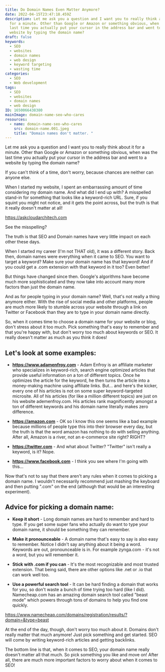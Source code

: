```yaml
---
title: Do Domain Names Even Matter Anymore?
date: 2022-04-15T23:47:18.459Z
description: Let me ask you a question and I want you to really think about it
  for a minute. Other than Google or Amazon or something obvious, when was the
  last time you actually put your cursor in the address bar and went to a
  website by typing the domain name?
draft: false
keywords:
  - SEO
  - websites
  - domain names
  - web design
  - keyword targeting
  - wasting time
categories:
  - SEO
  - Web development
tags:
  - SEO
  - websites
  - domain names
  - web design
ID: 1650066438380
mainImage: domain-name-seo-who-cares
resources:
  - name: domain-name-seo-who-cares
    src: domain-name.001.jpeg
    title: "Domain names don't matter. "
---
```

Let me ask you a question and I want you to really think about it for a minute. Other than Google or Amazon or something obvious, when was the last time you actually put your cursor in the address bar and went to a website by typing the domain name?

If you can't think of a time, don't worry, because chances are neither can anyone else.

When I started my website, I spent an embarrassing amount of time considering my domain name. And what did I end up with? A misspelled stand-in for something that looks like a keyword-rich URL. Sure, if you squint you might not notice, and it gets the point across, but the truth is that it really doesn't matter at all!

https://askcloudarchitech.com

See the misspelling?

The truth is that SEO and Domain names have very little impact on each other these days.

When I started my career (I'm not THAT old), it was a different story. Back then, domain names were everything when it came to SEO. You want to target a keyword? Make sure your domain name has that keyword! And if you could get a .com extension with that keyword in it too? Even better!

But things have changed since then. Google's algorithms have become much more sophisticated and they now take into account many more factors than just the domain name.

And as for people typing in your domain name? Well, that's not really a thing anymore either. With the rise of social media and other platforms, people are much more likely to stumble across your website through a link on Twitter or Facebook than they are to type in your domain name directly.

So, when it comes time to choose a domain name for your website or blog, don't stress about it too much. Pick something that's easy to remember and that you're happy with, but don't worry too much about keywords or SEO. It really doesn't matter as much as you think it does!

## Let's look at some examples:

- **https://www.adamenfroy.com** - Adam Enfroy is an affiliate marketer who specializes in keyword-rich, search engine optimized articles that provide useful information on a ton of different topics. Once he optimizes the article for the keyword, he then turns the article into a money-making machine using affiliate links. But... and here's the kicker, every one of his articles is not on some super keyword-targeted microsite. All of his articles (for like a million different topics) are just on his website ademenfroy.com. His articles rank magnificently amongst a ton of different keywords and his domain name literally makes zero difference.

- **https://amazon.com** - OK so I know this one seems like a bad example because millions of people type this into their browser every day, but the truth is that the word amazon has nothing to do with selling anything. After all, Amazon is a river, not an e-commerce site right? RIGHT?

- **https://twitter.com** - And what about Twitter? "Twitter" isn't really a keyword, is it? Nope.

- **https://www.facebook.com** - I think you see where I'm going with this...

Now that's not to say that there aren't any rules when it comes to picking a domain name. I wouldn't necessarily recommend just mashing the keyboard and then putting ".com" on the end (although that would be an interesting experiment).

## Advice for picking a domain name:

- **Keep it short** - Long domain names are hard to remember and hard to type. If you get some super fans who actually do want to type your domain name, it should be something they can remember.

- **Make it pronounceable** - A domain name that's easy to say is also easy to remember. Notice I didn't say anything about it being a word. Keywords are out, pronounceable is in. For example zynga.com - it's not a word, but you will remember it.

- **Stick with .com if you can** - It's the most recognizable and most trusted extension. That being said, there are other options like .net or .io that can work well too.

- **Use a powerful search tool** - It can be hard finding a domain that works for you, so don't waste a bunch of time trying too hard (like I did). Namecheap.com has an amazing domain search tool called "beast mode" which powers through tons of domains to help you find one quickly.

https://www.namecheap.com/domains/registration/results/?domain=&type=beast

At the end of the day, though, don't worry too much about it. Domains don't really matter that much anymore! Just pick something and get started. SEO will come by writing keyword-rich articles and getting backlinks.

The bottom line is that, when it comes to SEO, your domain name really doesn't matter all that much. So pick something you like and move on! After all, there are much more important factors to worry about when it comes to SEO!